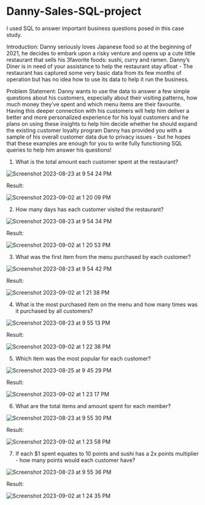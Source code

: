 # Danny-Sales-SQL-project
I used SQL to answer important business questions posed in this case study. 

Introduction: Danny seriously loves Japanese food so at the beginning of 2021, he decides to embark upon a risky venture and opens up a cute little restaurant that sells his 3favorite foods: sushi, curry and ramen. Danny’s Diner is in need of your assistance to help the restaurant stay afloat - The restaurant has captured some very basic data from its few months of operation but has no idea how to use its data to help it run the business.

Problem Statement: Danny wants to use the data to answer a few simple questions about his customers, especially about their visiting patterns, how much money they’ve spent and which menu items are their favourite. Having this deeper connection with his customers will help him deliver a better and more personalized experience for his loyal customers and he plans on using these insights to help him decide whether he should expand the existing customer loyalty program Danny has provided you with a sample of his overall customer data due to privacy issues - but he hopes that these examples are enough for you to write fully functioning SQL queries to help him answer his questions!

1. What is the total amount each customer spent at the restaurant?

![Screenshot 2023-08-23 at 9 54 24 PM](https://github.com/sxmbxat/Danny-Sales-SQL-project/assets/76230224/1c96906e-e2e9-498e-b0eb-ac867d27c9d7)

Result:


![Screenshot 2023-09-02 at 1 20 09 PM](https://github.com/sxmbxat/Danny-Sales-SQL-project/assets/76230224/5dddfb27-6752-408b-87de-afe511abfba5)



2. How many days has each customer visited the restaurant?

![Screenshot 2023-08-23 at 9 54 34 PM](https://github.com/sxmbxat/Danny-Sales-SQL-project/assets/76230224/c81bb634-65a6-46f9-bb01-3fd5cc2a4f3c)


Result:

![Screenshot 2023-09-02 at 1 20 53 PM](https://github.com/sxmbxat/Danny-Sales-SQL-project/assets/76230224/47fe432c-9d9a-4724-97cd-83d0663c4e71)



3. What was the first item from the menu purchased by each customer?

![Screenshot 2023-08-23 at 9 54 42 PM](https://github.com/sxmbxat/Danny-Sales-SQL-project/assets/76230224/fd649cf3-e759-4309-99fe-d12baadacea7)


Result:

![Screenshot 2023-09-02 at 1 21 38 PM](https://github.com/sxmbxat/Danny-Sales-SQL-project/assets/76230224/3d84dddd-234f-4e45-b180-33f5c9cb1b90)



  
4. What is the most purchased item on the menu and how many times was it purchased by all customers?

![Screenshot 2023-08-23 at 9 55 13 PM](https://github.com/sxmbxat/Danny-Sales-SQL-project/assets/76230224/9b805dba-7273-466b-b707-adff4514cacc)


Result:

![Screenshot 2023-09-02 at 1 22 38 PM](https://github.com/sxmbxat/Danny-Sales-SQL-project/assets/76230224/98f7b5d7-e552-4f8b-be5d-c1f9c38ee42b)




5. Which item was the most popular for each customer?

![Screenshot 2023-08-25 at 9 45 29 PM](https://github.com/sxmbxat/Danny-Sales-SQL-project/assets/76230224/25efdbe1-3d12-446c-9e92-44e4bf170259)


Result:

![Screenshot 2023-09-02 at 1 23 17 PM](https://github.com/sxmbxat/Danny-Sales-SQL-project/assets/76230224/0b6c89fe-c554-4c5a-9d13-575c5ce7a67f)




6. What are the total items and amount spent for each member?

![Screenshot 2023-08-23 at 9 55 30 PM](https://github.com/sxmbxat/Danny-Sales-SQL-project/assets/76230224/8656de9d-6aea-486e-9448-f02fb3b21d76)


Result:


![Screenshot 2023-09-02 at 1 23 58 PM](https://github.com/sxmbxat/Danny-Sales-SQL-project/assets/76230224/9d7c34cc-3f6e-4ad7-9f40-937d43367138)




7. If each $1 spent equates to 10 points and sushi has a 2x points multiplier - how many points would each customer have?

![Screenshot 2023-08-23 at 9 55 36 PM](https://github.com/sxmbxat/Danny-Sales-SQL-project/assets/76230224/84e93198-0391-4631-b935-6fc16c339640)


Result:

![Screenshot 2023-09-02 at 1 24 35 PM](https://github.com/sxmbxat/Danny-Sales-SQL-project/assets/76230224/79cf8266-c9db-4589-ad8b-fc28903037fb)



